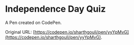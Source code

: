# Independence Day Quiz

A Pen created on CodePen.

Original URL: [https://codepen.io/sharthgouli/pen/yyYpMvG](https://codepen.io/sharthgouli/pen/yyYpMvG).

